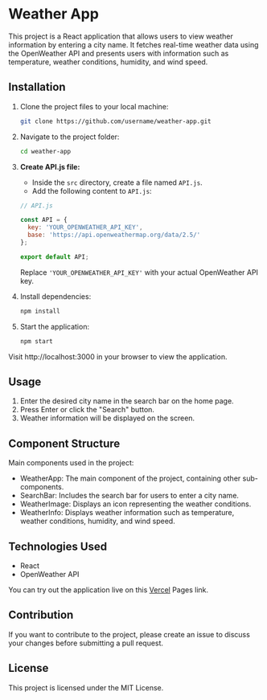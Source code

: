 # Weather App

This project is a React application that allows users to view weather information by entering a city name. It fetches real-time weather data using the OpenWeather API and presents users with information such as temperature, weather conditions, humidity, and wind speed.

## Installation

1. Clone the project files to your local machine:

    ```bash
    git clone https://github.com/username/weather-app.git
    ```

2.  Navigate to the project folder:

    ```bash
    cd weather-app
    ```

3. **Create API.js file:**
    - Inside the `src` directory, create a file named `API.js`.
    - Add the following content to `API.js`:

    ```javascript
    // API.js

    const API = {
      key: 'YOUR_OPENWEATHER_API_KEY',
      base: 'https://api.openweathermap.org/data/2.5/'
    };

    export default API;
    ```

    Replace `'YOUR_OPENWEATHER_API_KEY'` with your actual OpenWeather API key.

4. Install dependencies:

    ```bash
    npm install
    ```

5. Start the application:

    ```bash
    npm start
    ```

Visit http://localhost:3000 in your browser to view the application.

## Usage

1. Enter the desired city name in the search bar on the home page.
2. Press Enter or click the "Search" button.
3. Weather information will be displayed on the screen.

## Component Structure

Main components used in the project:

- WeatherApp: The main component of the project, containing other sub-components.
- SearchBar: Includes the search bar for users to enter a city name.
- WeatherImage: Displays an icon representing the weather conditions.
- WeatherInfo: Displays weather information such as temperature, weather conditions, humidity, and wind speed.

## Technologies Used

- React
- OpenWeather API

 You can try out the application live on this [Vercel](https://weather-app-bilalsen.vercel.app) Pages link.

## Contribution

If you want to contribute to the project, please create an issue to discuss your changes before submitting a pull request.

## License

This project is licensed under the MIT License.
